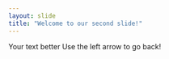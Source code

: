 ```yaml
---
layout: slide
title: "Welcome to our second slide!"
---
```

Your text better
Use the left arrow to go back!
